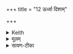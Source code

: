 +++
title = "12 ऊर्ध्वा दिशाम्"

+++


<details><summary>Keith</summary>

(May) the upright of the quarters, the bounteous region of the plants, And Savitr with the year of the days (aid us);  
The Revat Saman, and the Atichandas metre;  
Without a foe, be kindly to us.
</details>

<details><summary>मूलम्</summary>

ऊ॒र्ध्वा दि॒शाꣳ रन्ति॒राशौष॑धीनाꣳ सव्ँवथ्स॒रेण॑ सवि॒ता नो॒ अह्ना᳚म् ।    
रे॒वथ्सामाति॑च्छन्दा उ॒ छन्दोजा॑तशत्रुस्स्यो॒ना नो॑ अस्तु ।
</details>

<details><summary>सायण-टीका</summary>

दिशां मध्ये येयमूर्ध्वा दिक्सा **रन्तिः** प्रीतिहेतुः, सा चौषधीनां वृष्टिद्वारी संषादिकेति शेषः।   तादृसी नोऽस्मान्प्रति स्योना सुखदाऽस्तु।   तथाऽह्नां समूहरूपेण संवत्सरेण सह सविता सुखप्रदोऽस्तु।   तथा रेव द्रवताख्यं यत्सामातिच्छन्दा उ अतिच्छन्दोयुक्तर्गाषि तथा तस्यामृचि वर्तमानं छन्दश्चेत्येष समूहोऽजातशत्रुरस्तु, अस्मदीयः शत्रुर्यथा नोत्पद्यते तथा करोत्वित्यर्थः
</details>